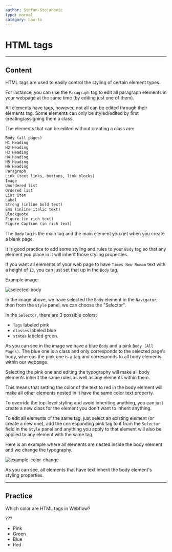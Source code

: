 ```yaml
---
author: Stefan-Stojanovic
type: normal
category: how-to
---
```


# HTML tags


---

## Content

HTML tags are used to easily control the styling of certain element types.

For instance, you can use the `Paragraph` tag to edit all paragraph elements in your webpage at the same time (by editing just one of them).

All elements have tags, however, not all can be edited through their elements tag. Some elements can only be styled/edited by first creating/assigning them a class. 

The elements that can be edited without creating a class are:

```html
Body (all pages)
H1 Heading
H2 Heading
H3 Heading
H4 Heading
H5 Heading
H6 Heading
Paragraph
Link (text links, buttons, link blocks)
Image
Unordered list
Ordered list
List item
Label
Strong (inline bold text)
Ems (inline italic text)
Blockquote
Figure (in rich text)
Figure Caption (in rich text)
```

The `Body` tag is the main tag and the main element you get when you create a blank page.

It is good practice to add some styling and rules to your `Body` tag so that any element you place in it will inherit those styling properties.

If you want all elements of your web page to have `Times New Roman` text with a height of `13`, you can just set that up in the `Body` tag.

Example image:

![selected-body](https://img.enkipro.com/0e5421231d0550b111ccc4af6748d60b.png)

In the image above, we have selected the `Body` element in the `Navigator`, then from the `Style` panel, we can choose the "Selector".

In the `Selector`, there are 3 possible colors:

- `Tags` labeled pink
- `classes` labeled blue
- `states` labeled green.

As you can see in the image we have a blue `Body` and a pink `Body (All Pages)`. The blue one is a class and only corresponds to the selected page's body, whereas the pink one is a tag and corresponds to all body elements within our webpage.

Selecting the pink one and editing the typography will make all body elements inherit the same rules as well as any elements within them.

This means that setting the color of the text to red in the body element will make all other elements nested in it have the same color text property.

To override the top-level styling and avoid inheriting anything, you can just create a new class for the element you don't want to inherit anything.

To edit all elements of the same tag, just select an existing element (or create a new one), add the corresponding pink tag to it from the `Selector` field in the `Style` panel and anything you apply to that element will also be applied to any element with the same tag.

Here is an example where all elements are nested inside the body element and we change the typography.

![example-color-change](https://img.enkipro.com/4577f11a25976058e0f71571b80e97fd.gif)

As you can see, all elements that have text inherit the body element's styling properties.


---

## Practice

Which color are HTML tags in Webflow?

???

- Pink
- Green
- Blue
- Red
